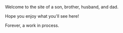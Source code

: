 Welcome to the site of a son, brother, husband, and dad. 

Hope you enjoy what you'll see here!

Forever, a work in process.
